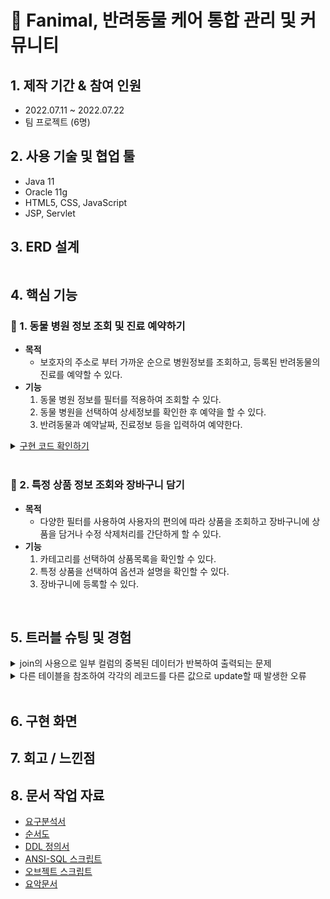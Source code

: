 # :dog: Fanimal, 반려동물 케어 통합 관리 및 커뮤니티 

## 1. 제작 기간 & 참여 인원
- 2022.07.11 ~ 2022.07.22
- 팀 프로젝트 (6명)

## 2. 사용 기술 및 협업 툴
- Java 11 
- Oracle 11g
- HTML5, CSS, JavaScript 
- JSP, Servlet

## 3. ERD 설계
![]()

## 4. 핵심 기능
### 📌  1.	동물 병원 정보 조회 및 진료 예약하기
- <b>목적</b> 
    - 보호자의 주소로 부터 가까운 순으로 병원정보를 조회하고, 등록된 반려동물의 진료를 예약할 수 있다.
- <b>기능</b> 
    1. 동물 병원 정보를 필터를 적용하여 조회할 수 있다.
    2. 동물 병원을 선택하여 상세정보를 확인한 후 예약을 할 수 있다.
    3. 반려동물과 예약날짜, 진료정보 등을 입력하여 예약한다.
    

<details>
<summary><u>구현 코드 확인하기</u></summary>
<div markdown="1">

---
#### 1. ajax로 동물 병원 리뷰확인하기

~~~SQL
~~~
---
</div>
</details> 
<br> 

 ### 📌 2. 특정 상품 정보 조회와 장바구니 담기
- <b>목적</b> 
    -  다양한 필터를 사용하여 사용자의 편의에 따라 상품을 조회하고 장바구니에 상품을 담거나 수정 삭제처리를 간단하게 할 수 있다.
- <b>기능</b> 
    1. 카테고리를 선택하여 상품목록을 확인할 수 있다.
    2. 특정 상품을 선택하여 옵션과 설명을 확인할 수 있다.
    3. 장바구니에 등록할 수 있다.



</br>

## 5. 트러블 슈팅 및 경험
<details>
<summary>join의 사용으로 일부 컬럼의 중복된 데이터가 반복하여 출력되는 문제</summary>
<div markdown="1">
- 중복을 발생시키는 테이블의 조인을 분리하고, Cursor를 두개 사용하여 각각 출력한다.

~~~SQL
~~~

</div>
</details>

<details>
<summary>다른 테이블을 참조하여 각각의 레코드를 다른 값으로 update할 때 발생한 오류</summary>
<div markdown="1">
- update문 작성시 수정하려는 다중컬럼(A, B, C)의 값을 select문으로 select a, b, c from X 와 같이  하나의 서브 쿼리를 사용한다.
</div>
</details> 

</br>

## 6. 구현 화면



## 7. 회고 / 느낀점


## 8. 문서 작업 자료
- [요구분석서]()
- [순서도]()
- [DDL 정의서]()
- [ANSI-SQL 스크립트]()
- [오브젝트 스크립트]()
- [요악문서]()